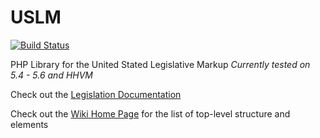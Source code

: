 USLM
====

[![Build Status](https://travis-ci.org/opengovfoundation/USLM.svg?branch=master)](https://travis-ci.org/opengovfoundation/USLM)

PHP Library for the United Stated Legislative Markup
*Currently tested on 5.4 - 5.6 and HHVM*

Check out the [Legislation Documentation](LEGISLATION.md)

Check out the [Wiki Home Page](https://github.com/opengovfoundation/USLM/wiki) for the list of top-level structure and elements